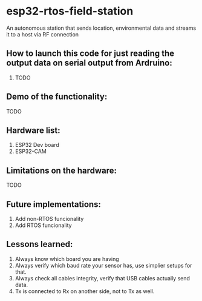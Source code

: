 # esp32-rtos-field-station
An autonomous station that sends location, environmental data and streams it to a host via RF connection

## How to launch this code for just reading the output data on serial output from Ardruino:
1) TODO

## Demo of the functionality: 
TODO

## Hardware list: 
1) ESP32 Dev board
2) ESP32-CAM

## Limitations on the hardware: 
TODO


## Future implementations: 
1) Add non-RTOS funcionality
2) Add RTOS funcionality

## Lessons learned:
1) Always know which board you are having
2) Always verify which baud rate your sensor has, use simplier setups for that.
3) Always check all cables integrity, verify that USB cables actually send data.
4) Tx is connected to Rx on another side, not to Tx as well.
